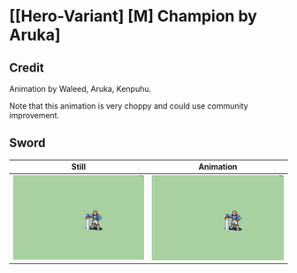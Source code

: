 # [\[Hero-Variant\] \[M\] Champion by Aruka]

## Credit

Animation by Waleed, Aruka, Kenpuhu.

Note that this animation is very choppy and could use community improvement.
	
## Sword

| Still | Animation |
| :---: | :-------: |
| ![Sword still](./Sword_000.png) | ![Sword animation](./Sword.gif) |
